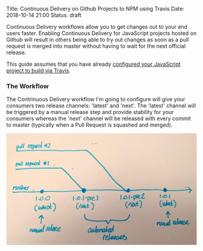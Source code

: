Title: Continuous Delivery on Github Projects to NPM using Travis
Date: 2018-10-14 21:00
Status: draft

Continuous Delivery workflows allow you to get changes out to your end users faster. Enabling Continuous Delivery for JavaScript projects hosted on Github will result in others being able to try out changes as soon as a pull request is merged into master without having to wait for the next official release.

This guide assumes that you have already [configured your JavaScript project to build via Travis](https://docs.travis-ci.com/user/languages/javascript-with-nodejs/).

### The Workflow
The Contrinuous Delivery workflow I'm going to configure will give your consumers two release channels: 'latest' and 'next'. The 'latest' channel will be triggered by a manual release step and provide stability for your consumers whereas the 'next' channel will be released with every commit to master (typically when a Pull Request is squashed and merged).

![gmvault](/images/2018/continuous-delivery-github-npm-travis/cd-flow.jpg)
